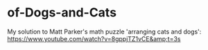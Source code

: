 # of-Dogs-and-Cats
My solution to Matt Parker's math puzzle 'arranging cats and dogs': https://www.youtube.com/watch?v=8gppjTZ1vCE&amp;t=3s
